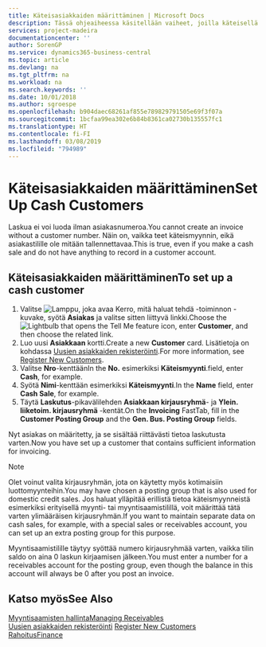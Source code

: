 ```yaml
---
title: Käteisasiakkaiden määrittäminen | Microsoft Docs
description: Tässä ohjeaiheessa käsitellään vaiheet, joilla käteisellä maksava asiakas määritetään.
services: project-madeira
documentationcenter: ''
author: SorenGP
ms.service: dynamics365-business-central
ms.topic: article
ms.devlang: na
ms.tgt_pltfrm: na
ms.workload: na
ms.search.keywords: ''
ms.date: 10/01/2018
ms.author: sgroespe
ms.openlocfilehash: b904daec68261af855e789829791505e69f3f07a
ms.sourcegitcommit: 1bcfaa99ea302e6b84b8361ca02730b135557fc1
ms.translationtype: HT
ms.contentlocale: fi-FI
ms.lasthandoff: 03/08/2019
ms.locfileid: "794989"
---
```

# <a name="set-up-cash-customers"></a><span data-ttu-id="4a904-103">Käteisasiakkaiden määrittäminen</span><span class="sxs-lookup"><span data-stu-id="4a904-103">Set Up Cash Customers</span></span>
<span data-ttu-id="4a904-104">Laskua ei voi luoda ilman asiakasnumeroa.</span><span class="sxs-lookup"><span data-stu-id="4a904-104">You cannot create an invoice without a customer number.</span></span> <span data-ttu-id="4a904-105">Näin on, vaikka teet käteismyynnin, eikä asiakastilille ole mitään tallennettavaa.</span><span class="sxs-lookup"><span data-stu-id="4a904-105">This is true, even if you make a cash sale and do not have anything to record in a customer account.</span></span>  

## <a name="to-set-up-a-cash-customer"></a><span data-ttu-id="4a904-106">Käteisasiakkaiden määrittäminen</span><span class="sxs-lookup"><span data-stu-id="4a904-106">To set up a cash customer</span></span>  
1.  <span data-ttu-id="4a904-107">Valitse ![Lamppu, joka avaa Kerro, mitä haluat tehdä -toiminnon](media/ui-search/search_small.png "Kerro, mitä haluat tehdä") -kuvake, syötä **Asiakas** ja valitse sitten liittyvä linkki.</span><span class="sxs-lookup"><span data-stu-id="4a904-107">Choose the ![Lightbulb that opens the Tell Me feature](media/ui-search/search_small.png "Tell me what you want to do") icon, enter **Customer**, and then choose the related link.</span></span>  
2.  <span data-ttu-id="4a904-108">Luo uusi **Asiakkaan** kortti.</span><span class="sxs-lookup"><span data-stu-id="4a904-108">Create a new **Customer** card.</span></span> <span data-ttu-id="4a904-109">Lisätietoja on kohdassa [Uusien asiakkaiden rekisteröinti](sales-how-register-new-customers.md).</span><span class="sxs-lookup"><span data-stu-id="4a904-109">For more information, see [Register New Customers](sales-how-register-new-customers.md).</span></span>
3.  <span data-ttu-id="4a904-110">Valitse **Nro**-kenttään</span><span class="sxs-lookup"><span data-stu-id="4a904-110">In the **No.**</span></span> <span data-ttu-id="4a904-111">esimerkiksi **Käteismyynti**.</span><span class="sxs-lookup"><span data-stu-id="4a904-111">field, enter **Cash**, for example.</span></span>  
4.  <span data-ttu-id="4a904-112">Syötä **Nimi**-kenttään esimerkiksi **Käteismyynti**.</span><span class="sxs-lookup"><span data-stu-id="4a904-112">In the **Name** field, enter **Cash Sale**, for example.</span></span>  
5.  <span data-ttu-id="4a904-113">Täytä **Laskutus**-pikavälilehden **Asiakkaan kirjausryhmä**- ja **Ylein. liiketoim. kirjausryhmä** -kentät.</span><span class="sxs-lookup"><span data-stu-id="4a904-113">On the **Invoicing** FastTab, fill in the **Customer Posting Group** and the **Gen. Bus. Posting Group** fields.</span></span>  

 <span data-ttu-id="4a904-114">Nyt asiakas on määritetty, ja se sisältää riittävästi tietoa laskutusta varten.</span><span class="sxs-lookup"><span data-stu-id="4a904-114">Now you have set up a customer that contains sufficient information for invoicing.</span></span>  

> [!NOTE]  
>  <span data-ttu-id="4a904-115">Olet voinut valita kirjausryhmän, jota on käytetty myös kotimaisiin luottomyynteihin.</span><span class="sxs-lookup"><span data-stu-id="4a904-115">You may have chosen a posting group that is also used for domestic credit sales.</span></span> <span data-ttu-id="4a904-116">Jos haluat ylläpitää erillistä tietoa käteismyynneistä esimerkiksi erityisellä myynti- tai myyntisaamistilillä, voit määrittää tätä varten ylimääräisen kirjausryhmän.</span><span class="sxs-lookup"><span data-stu-id="4a904-116">If you want to maintain separate data on cash sales, for example, with a special sales or receivables account, you can set up an extra posting group for this purpose.</span></span>  
>   
>  <span data-ttu-id="4a904-117">Myyntisaamistilille täytyy syöttää numero kirjausryhmää varten, vaikka tilin saldo on aina 0 laskun kirjaamisen jälkeen.</span><span class="sxs-lookup"><span data-stu-id="4a904-117">You must enter a number for a receivables account for the posting group, even though the balance in this account will always be 0 after you post an invoice.</span></span>  

## <a name="see-also"></a><span data-ttu-id="4a904-118">Katso myös</span><span class="sxs-lookup"><span data-stu-id="4a904-118">See Also</span></span>
[<span data-ttu-id="4a904-119">Myyntisaamisten hallinta</span><span class="sxs-lookup"><span data-stu-id="4a904-119">Managing Receivables</span></span>](receivables-manage-receivables.md)  
<span data-ttu-id="4a904-120">[Uusien asiakkaiden rekisteröinti](sales-how-register-new-customers.md)  </span><span class="sxs-lookup"><span data-stu-id="4a904-120">[Register New Customers](sales-how-register-new-customers.md)  </span></span>  
[<span data-ttu-id="4a904-121">Rahoitus</span><span class="sxs-lookup"><span data-stu-id="4a904-121">Finance</span></span>](finance.md)  

